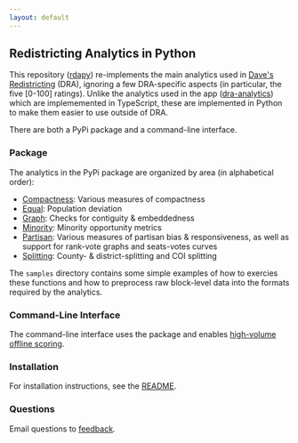 ```yaml
---
layout: default
---
```


<h2>Redistricting Analytics in Python</h2>

This repository ([rdapy](https://github.com/dra2020/rdapy)) re-implements 
the main analytics used in [Dave's Redistricting](https://davesredistricting.org/) (DRA),
ignoring a few DRA-specific aspects (in particular, the five [0-100] ratings).
Unlike the analytics used in the app ([dra-analytics](https://github.com/dra2020/dra-analytics))
which are implememented in TypeScript, these are implemented in Python to make them easier to use outside of DRA.

There are both a PyPi package and a command-line interface.

### Package

The analytics in the PyPi package are organized by area (in alphabetical order):

- [Compactness](./compactness/): Various measures of compactness
- [Equal](./equal/): Population deviation
- [Graph](./graph/): Checks for contiguity & embeddedness
- [Minority](./minority/): Minority opportunity metrics
- [Partisan](./partisan/): Various measures of partisan bias & responsiveness, as well as support for rank-vote graphs and seats-votes curves
- [Splitting](./splitting/): County- & district-splitting and COI splitting

The `samples` directory contains some simple examples of how to exercies these functions
and how to preprocess raw block-level data into the formats required by the analytics.

### Command-Line Interface

The command-line interface uses the package and enables [high-volume offline scoring](./scoring/).

### Installation

For installation instructions, see the [README](https://github.com/dra2020/rdapy).

### Questions

Email questions to [feedback](mailto:feedback@davesredistricting.org?subject=Python-analytics).
